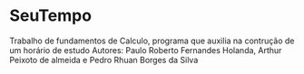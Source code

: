 # SeuTempo
Trabalho de fundamentos de Calculo, programa que auxilia na contrução de um horário de estudo
Autores: Paulo Roberto Fernandes Holanda, Arthur Peixoto de almeida e Pedro Rhuan Borges da Silva
